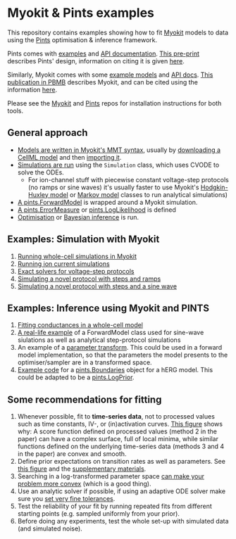 # Myokit & Pints examples

This repository contains examples showing how to fit [Myokit](https://github.com/MichaelClerx/myokit/) models to data using the [Pints](https://github.com/pints-team/pints) optimisation & inference framework.

Pints comes with [examples](https://github.com/pints-team/pints/blob/master/examples/README.md) and [API documentation](https://pints.readthedocs.io/). [This pre-print](https://arxiv.org/abs/1812.07388) describes Pints' design, information on citing it is given [here](https://github.com/pints-team/pints/blob/master/CITATION).

Similarly, Myokit comes with some [example models](http://myokit.org/examples/) and [API docs](https://myokit.readthedocs.io). [This publication in PBMB](https://doi.org/10.1016/j.pbiomolbio.2015.12.008) describes Myokit, and can be cited using the information [here](https://github.com/MichaelClerx/myokit/blob/master/CITATION).

Please see the [Myokit](https://github.com/MichaelClerx/myokit/) and [Pints](https://github.com/pints-team/pints) repos for installation instructions for both tools.

## General approach

- [Models are written in Myokit's MMT syntax](https://myokit.readthedocs.io/syntax/index.html), usually by [downloading a CellML model](https://models.cellml.org/electrophysiology) and then [importing it](https://myokit.readthedocs.io/api_formats/cellml.html).
- [Simulations are run](https://myokit.readthedocs.io/api_simulations/Simulation.html) using the `Simulation` class, which uses CVODE to solve the ODEs.
  - For ion-channel stuff with piecewise constant voltage-step protocols (no ramps or sine waves) it's usually faster to use Myokit's [Hodgkin-Huxley model](https://myokit.readthedocs.io/api_library/hh.html) or [Markov model](https://myokit.readthedocs.io/api_library/markov.html) classes to run analytical simulations)
- [A pints.ForwardModel](https://github.com/pints-team/pints/blob/master/examples/writing-a-model.ipynb) is wrapped around a Myokit simulation.
- [A pints.ErrorMeasure](https://pints.readthedocs.io/en/latest/error_measures.html) or [pints.LogLikelihood](https://pints.readthedocs.io/en/latest/log_likelihoods.html) is defined
- [Optimisation](https://github.com/pints-team/pints/blob/master/examples/optimisation-first-example.ipynb) or [Bayesian inference](https://github.com/pints-team/pints/blob/master/examples/sampling-first-example.ipynb) is run.

## Examples: Simulation with Myokit

1. [Running whole-cell simulations in Myokit](https://myokit.readthedocs.io/guide/simulations.html)
2. [Running ion current simulations](ion-currents/ion-current-models.ipynb)
2. [Exact solvers for voltage-step protocols](ion-currents/exact-simulation-of-step-protocols.ipynb)
3. [Simulating a novel protocol with steps and ramps](ion-currents/steps-and-ramps.ipynb)
4. [Simulating a novel protocol with steps and a sine wave](ion-currents/steps-and-sine-waves.ipynb)

## Examples: Inference using Myokit and PINTS

1. [Fitting conductances in a whole-cell model](https://github.com/MichaelClerx/myokit-pints-examples/tree/master/whole-cell-conductances)
2. [A real-life example](https://github.com/CardiacModelling/FourWaysOfFitting/blob/master/python/model.py) of a ForwardModel class used for sine-wave siulations as well as analytical step-protocol simulations
3. An example of a [parameter transform](https://github.com/CardiacModelling/FourWaysOfFitting/blob/master/python/transformation.py). This could be used in a forward model implementation, so that the parameters the model presents to the optimiser/sampler are in a transformed space.
4. [Example code](https://pints.readthedocs.io/en/latest/boundaries.html) for a [pints.Boundaries](https://pints.readthedocs.io/en/latest/boundaries.html) object for a hERG model. This could be adapted to be a [pints.LogPrior](https://pints.readthedocs.io/en/latest/log_priors.html).

## Some recommendations for fitting

1. Whenever possible, fit to **time-series data**, not to processed values such as time constants, IV-, or (in)activation curves. [This figure](https://www.biorxiv.org/content/10.1101/609875v1.full#F11) shows why: A score function defined on processed values (method 2 in the paper) can have a complex surface, full of local minima, while similar functions defined on the underlying time-series data (methods 3 and 4 in the paper) are convex and smooth.
2. Define prior expectations on transition rates as well as parameters. See [this figure](https://www.biorxiv.org/content/10.1101/609875v1.full#F3) and the [supplementary materials](https://www.biorxiv.org/content/10.1101/609875v1.supplementary-material).
3. Searching in a log-transformed parameter space [can make your problem more convex](https://dx.doi.org/10.1093/bioinformatics/btz020) (which is a good thing).
4. Use an analytic solver if possible, if using an adaptive ODE solver make sure you [set very fine tolerances](https://mirams.wordpress.com/2018/10/17/ode-errors-and-optimisation/).
5. Test the reliability of your fit by running repeated fits from different starting points (e.g. sampled uniformly from your prior).
6. Before doing any experiments, test the whole set-up with simulated data (and simulated noise).
